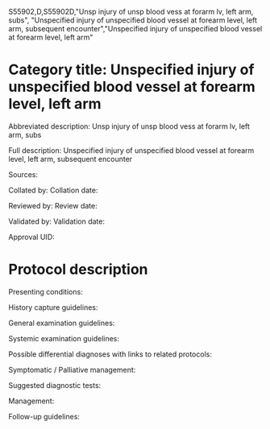 S55902,D,S55902D,"Unsp injury of unsp blood vess at forarm lv, left arm, subs", "Unspecified injury of unspecified blood vessel at forearm level, left arm, subsequent encounter","Unspecified injury of unspecified blood vessel at forearm level, left arm"
# Category title: Unspecified injury of unspecified blood vessel at forearm level, left arm

Abbreviated description: Unsp injury of unsp blood vess at forarm lv, left arm, subs

Full description: Unspecified injury of unspecified blood vessel at forearm level, left arm, subsequent encounter

Sources:

Collated by:
Collation date:

Reviewed by:
Review date:

Validated by:
Validation date:

Approval UID:

# Protocol description

Presenting conditions:

History capture guidelines:

General examination guidelines:

Systemic examination guidelines:

Possible differential diagnoses with links to related protocols:

Symptomatic / Palliative management:

Suggested diagnostic tests:

Management:

Follow-up guidelines:
